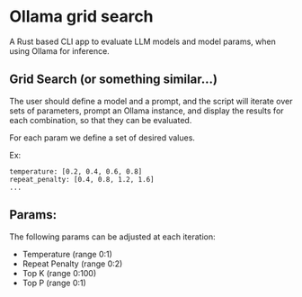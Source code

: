 # Ollama grid search

A Rust based CLI app to evaluate LLM models and model params, when using Ollama for inference.

## Grid Search (or something similar...)

The user should define a model and a prompt, and the script will iterate over sets of parameters, prompt an Ollama instance, and display the results for each combination, so that they can be evaluated.

For each param we define a set of desired values.

Ex:

```
temperature: [0.2, 0.4, 0.6, 0.8]
repeat_penalty: [0.4, 0.8, 1.2, 1.6]
...

```

## Params:

The following params can be adjusted at each iteration:

- Temperature (range 0:1)
- Repeat Penalty (range 0:2)
- Top K (range 0:100)
- Top P (range 0:1)
